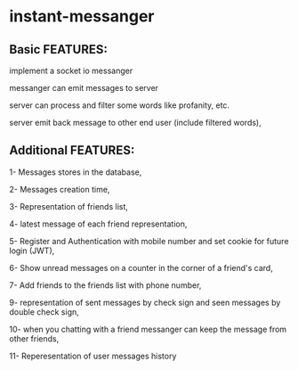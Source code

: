 # instant-messanger

## Basic FEATURES:

implement a socket io messanger

messanger can emit messages to server

server can process and filter some words like profanity, etc.

server emit back message to other end user (include filtered words),


## Additional FEATURES:

1- Messages stores in the database,

2- Messages creation time, 

3- Representation of friends list,

4- latest message of each friend representation, 

5- Register and Authentication with mobile number and set cookie for future login (JWT),

6- Show unread messages on a counter in the corner of a friend's card,

7- Add friends to the friends list with phone number, 

9- representation of sent messages by check sign and seen messages by double check sign,

10- when you chatting with a friend messanger can keep the message from other friends,

11- Reperesentation of user messages history